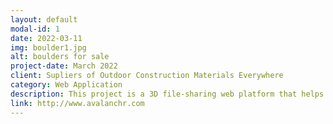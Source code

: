 ```yaml
---
layout: default
modal-id: 1
date: 2022-03-11
img: boulder1.jpg
alt: boulders for sale
project-date: March 2022
client: Supliers of Outdoor Construction Materials Everywhere
category: Web Application
description: This project is a 3D file-sharing web platform that helps the suppliers of outdoor construction materials better showcase and sell their inventories to potential buyers (a.k.a. Landscape Architect, normal Architects, & Contractors).  Think of it like a Craigslist for plant nurseries, stone quaryies, or any natural/non-manufacturable construction materials, where simple 3D scans of objects are used to show what's for sale instead of images.  The site was made using a Flask and PostgresSQL backend, with HTML5 + CCS Bootstrap frontend.
link: http://www.avalanchr.com
---
```


